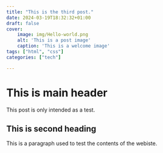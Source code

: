 ```yaml
---
title: "This is the third post."
date: 2024-03-19T18:32:32+01:00
draft: false
cover:
    image: img/Hello-world.png
    alt: 'This is a post image'
    caption: 'This is a welcome image'
tags: ["html", "css"]
categories: ["tech"]

---
```


# This is main header

This post is only intended as a test.

## This is second heading

This is a paragraph used to test the contents of the webiste.